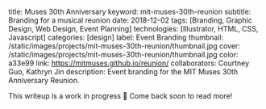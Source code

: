 title: Muses 30th Anniversary
keyword: mit-muses-30th-reunion
subtitle: Branding for a musical reunion
date: 2018-12-02
tags: [Branding, Graphic Design, Web Design, Event Planning]
technologies: [Illustrator, HTML, CSS, Javascript]
categories: [design]
label: Event Branding
thumbnail: /static/images/projects/mit-muses-30th-reunion/thumbnail.jpg
cover: /static/images/projects/mit-muses-30th-reunion/thumbnail.jpg
color: a33e99
link: https://mitmuses.github.io/reunion/
collaborators: Courtney Guo, Kathryn Jin
description: Event branding for the MIT Muses 30th Anniversary Reunion.

This writeup is a work in progress 🙊 Come back soon to read more!